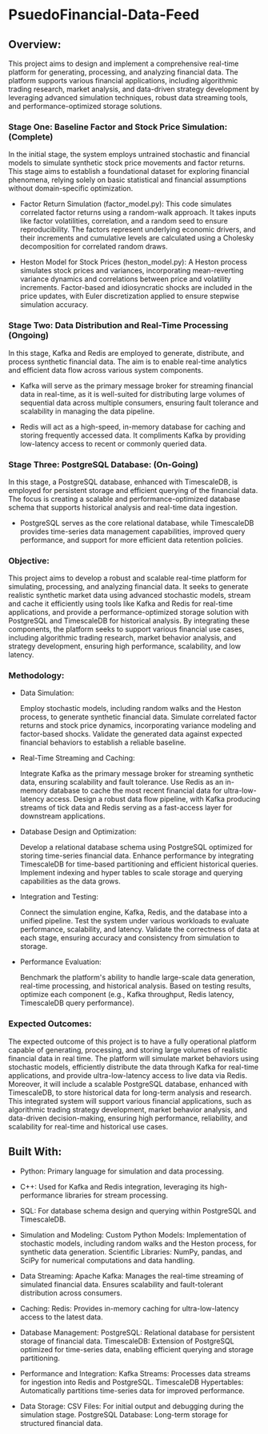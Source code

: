 # PsuedoFinancial-Data-Feed

## Overview: 

This project aims to design and implement a comprehensive real-time platform for generating, processing, and analyzing financial data. The platform supports various financial applications, including algorithmic trading research, market analysis, and data-driven strategy development by leveraging advanced simulation techniques, robust data streaming tools, and performance-optimized storage solutions.

### Stage One: Baseline Factor and Stock Price Simulation: (Complete)

In the initial stage, the system employs untrained stochastic and financial models to simulate synthetic stock price movements and factor returns. This stage aims to establish a foundational dataset for exploring financial phenomena, relying solely on basic statistical and financial assumptions without domain-specific optimization.

- Factor Return Simulation (factor_model.py):
This code simulates correlated factor returns using a random-walk approach. It takes inputs like factor volatilities, correlation, and a random seed to ensure reproducibility. The factors represent underlying economic drivers, and their increments and cumulative levels are calculated using a Cholesky decomposition for correlated random draws.

- Heston Model for Stock Prices (heston_model.py):
A Heston process simulates stock prices and variances, incorporating mean-reverting variance dynamics and correlations between price and volatility increments. Factor-based and idiosyncratic shocks are included in the price updates, with Euler discretization applied to ensure stepwise simulation accuracy.

### Stage Two: Data Distribution and Real-Time Processing (Ongoing)

In this stage, Kafka and Redis are employed to generate, distribute, and process synthetic financial data. The aim is to enable real-time analytics and efficient data flow across various system components. 

- Kafka will serve as the primary message broker for streaming financial data in real-time, as it is well-suited for distributing large volumes of sequential data across multiple consumers, ensuring fault tolerance and scalability in managing the data pipeline.

- Redis will act as a high-speed, in-memory database for caching and storing frequently accessed data. It compliments Kafka by providing low-latency access to recent or commonly queried data. 

### Stage Three: PostgreSQL Database: (On-Going)

In this stage, a PostgreSQL database, enhanced with TimescaleDB, is employed for persistent storage and efficient querying of the financial data. The focus is creating a scalable and performance-optimized database schema that supports historical analysis and real-time data ingestion.

- PostgreSQL serves as the core relational database, while TimescaleDB provides time-series data management capabilities, improved query performance, and support for more efficient data retention policies. 

### Objective: 

This project aims to develop a robust and scalable real-time platform for simulating, processing, and analyzing financial data. It seeks to generate realistic synthetic market data using advanced stochastic models, stream and cache it efficiently using tools like Kafka and Redis for real-time applications, and provide a performance-optimized storage solution with PostgreSQL and TimescaleDB for historical analysis. By integrating these components, the platform seeks to support various financial use cases, including algorithmic trading research, market behavior analysis, and strategy development, ensuring high performance, scalability, and low latency.

### Methodology:

- Data Simulation:

    Employ stochastic models, including random walks and the Heston process, to generate synthetic financial data.
    Simulate correlated factor returns and stock price dynamics, incorporating variance modeling and factor-based shocks.
    Validate the generated data against expected financial behaviors to establish a reliable baseline.

- Real-Time Streaming and Caching:

    Integrate Kafka as the primary message broker for streaming synthetic data, ensuring scalability and fault tolerance.
    Use Redis as an in-memory database to cache the most recent financial data for ultra-low-latency access.
    Design a robust data flow pipeline, with Kafka producing streams of tick data and Redis serving as a fast-access layer for downstream applications.

- Database Design and Optimization:

    Develop a relational database schema using PostgreSQL optimized for storing time-series financial data.
    Enhance performance by integrating TimescaleDB for time-based partitioning and efficient historical queries.
    Implement indexing and hyper tables to scale storage and querying capabilities as the data grows.

- Integration and Testing:

    Connect the simulation engine, Kafka, Redis, and the database into a unified pipeline.
    Test the system under various workloads to evaluate performance, scalability, and latency.
    Validate the correctness of data at each stage, ensuring accuracy and consistency from simulation to storage.

- Performance Evaluation:

    Benchmark the platform's ability to handle large-scale data generation, real-time processing, and historical analysis.
    Based on testing results, optimize each component (e.g., Kafka throughput, Redis latency, TimescaleDB query performance).

### Expected Outcomes: 

The expected outcome of this project is to have a fully operational platform capable of generating, processing, and storing large volumes of realistic financial data in real time. The platform will simulate market behaviors using stochastic models, efficiently distribute the data through Kafka for real-time applications, and provide ultra-low-latency access to live data via Redis. Moreover, it will include a scalable PostgreSQL database, enhanced with TimescaleDB, to store historical data for long-term analysis and research. This integrated system will support various financial applications, such as algorithmic trading strategy development, market behavior analysis, and data-driven decision-making, ensuring high performance, reliability, and scalability for real-time and historical use cases.

## Built With:

- Python:
        Primary language for simulation and data processing.
- C++:
        Used for Kafka and Redis integration, leveraging its high-performance libraries for stream processing.
- SQL:
        For database schema design and querying within PostgreSQL and TimescaleDB.

- Simulation and Modeling:
        Custom Python Models: Implementation of stochastic models, including random walks and the Heston process, for synthetic data generation.
        Scientific Libraries: NumPy, pandas, and SciPy for numerical computations and data handling.

- Data Streaming:
        Apache Kafka:
            Manages the real-time streaming of simulated financial data.
            Ensures scalability and fault-tolerant distribution across consumers.

- Caching:
        Redis:
            Provides in-memory caching for ultra-low-latency access to the latest data.

- Database Management:
       PostgreSQL:
            Relational database for persistent storage of financial data.
       TimescaleDB:
            Extension of PostgreSQL optimized for time-series data, enabling efficient querying and storage partitioning.

- Performance and Integration:
        Kafka Streams:
            Processes data streams for ingestion into Redis and PostgreSQL.
        TimescaleDB Hypertables:
            Automatically partitions time-series data for improved performance.

- Data Storage:
        CSV Files:
            For initial output and debugging during the simulation stage.
        PostgreSQL Database:
            Long-term storage for structured financial data.

